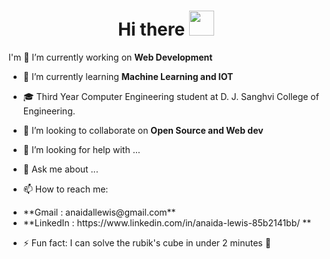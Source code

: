 <h1 align="center"> Hi there <img src = "https://raw.githubusercontent.com/NoobMahbub/NoobMahbub/main/Wave.gif" style = "width: 40px; height:40px"> </h1>

I'm 
 🔭 I’m currently working on **Web Development**
- 🌱 I’m currently learning **Machine Learning and IOT**
- 🎓 Third Year Computer Engineering student at D. J. Sanghvi College of Engineering.
- 👯 I’m looking to collaborate on **Open Source and Web dev** 
- 🤔 I’m looking for help with ...
- 💬 Ask me about ...

- 📫 How to reach me: 
<ul>
<li>**Gmail : anaidallewis@gmail.com**</li>
<li> **LinkedIn : https://www.linkedin.com/in/anaida-lewis-85b2141bb/ ** </li>
</ul>

- ⚡ Fun fact: I can solve the rubik's cube in under 2 minutes 🥳

